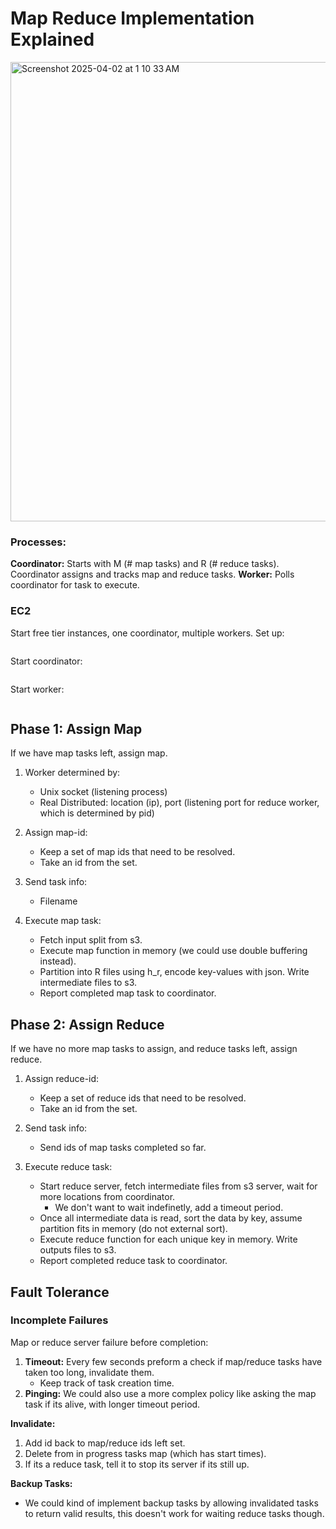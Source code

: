 # Map Reduce Implementation Explained
<img width="735" alt="Screenshot 2025-04-02 at 1 10 33 AM" src="https://github.com/user-attachments/assets/59ed68b2-f42a-472c-bda3-2b041ed2c798" />

### Processes:
**Coordinator:** Starts with M (# map tasks) and R (# reduce tasks). Coordinator assigns and tracks map and reduce tasks.
**Worker:** Polls coordinator for task to execute.

### EC2
Start free tier instances, one coordinator, multiple workers. Set up:
```
```
Start coordinator:
```
```
Start worker:
```
```

## Phase 1: Assign Map
If we have map tasks left, assign map. 

1. Worker determined by:
    * Unix socket (listening process)
    * Real Distributed: location (ip), port (listening port for reduce worker, which is determined by pid)

2. Assign map-id: 
    * Keep a set of map ids that need to be resolved.
    * Take an id from the set.

3. Send task info:
    * Filename
  
4. Execute map task:
    * Fetch input split from s3.
    * Execute map function in memory (we could use double buffering instead).
    * Partition into R files using h_r, encode key-values with json. Write intermediate files to s3.
    * Report completed map task to coordinator.

## Phase 2: Assign Reduce
If we have no more map tasks to assign, and reduce tasks left, assign reduce.

1. Assign reduce-id:
    * Keep a set of reduce ids that need to be resolved.
    * Take an id from the set.
  
2. Send task info:
    * Send ids of map tasks completed so far.
  
3. Execute reduce task:
    * Start reduce server, fetch intermediate files from s3 server, wait for more locations from coordinator.
       * We don't want to wait indefinetly, add a timeout period.
    * Once all intermediate data is read, sort the data by key, assume partition fits in memory (do not external sort).
    * Execute reduce function for each unique key in memory. Write outputs files to s3.
    * Report completed reduce task to coordinator.
  
## Fault Tolerance
### Incomplete Failures

Map or reduce server failure before completion:
  1. **Timeout:** Every few seconds preform a check if map/reduce tasks have taken too long, invalidate them.
      * Keep track of task creation time.
  2. **Pinging:** We could also use a more complex policy like asking the map task if its alive, with longer timeout period.

**Invalidate:**
  1. Add id back to map/reduce ids left set.
  2. Delete from in progress tasks map (which has start times).
  3. If its a reduce task, tell it to stop its server if its still up.

**Backup Tasks:**
   * We could kind of implement backup tasks by allowing invalidated tasks to return valid results, this doesn't work for waiting reduce tasks though.
